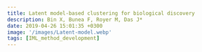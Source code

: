 ```yaml
---
title: Latent model-based clustering for biological discovery
description: Bin X, Bunea F, Royer M, Das J*
date: 2019-04-26 15:01:35 +0300
image: '/images/Latent-model.webp'
tags: [IML_method_development]
---
```

